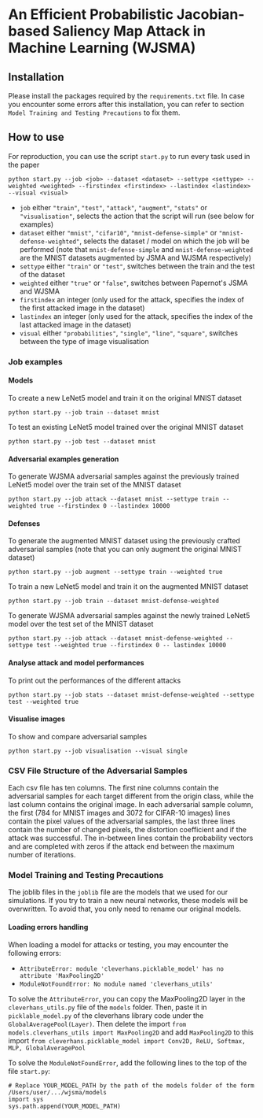 # An Efficient Probabilistic Jacobian-based Saliency Map Attack in Machine Learning (WJSMA)

## Installation

Please install the packages required by the `requirements.txt` file.
In case you encounter some errors after this installation, you can refer to section `Model Training and Testing Precautions` to fix them.

## How to use

For reproduction, you can use the script `start.py` to run every task used in the paper

`python start.py --job <job> --dataset <dataset> --settype <settype> --weighted <weighted> --firstindex <firstindex> --lastindex <lastindex> --visual <visual>`
- `job` either `"train"`, `"test"`, `"attack"`, `"augment"`, `"stats"` or `"visualisation"`, selects the action that the script will run (see below for examples)
- `dataset` either `"mnist"`, `"cifar10"`, `"mnist-defense-simple"` or `"mnist-defense-weighted"`, selects the dataset / model on which the job will be performed (note that `mnist-defense-simple` and `mnist-defense-weighted` are the MNIST datasets augmented by JSMA and WJSMA respectively)
- `settype` either `"train"` or `"test"`, switches between the train and the test of the dataset
- `weighted` either `"true"` or `"false"`, switches between Papernot's JSMA and WJSMA
- `firstindex` an integer (only used for the attack, specifies the index of the first attacked image in the dataset)
- `lastindex` an integer (only used for the attack, specifies the index of the last attacked image in the dataset)
- `visual` either `"probabilities"`, `"single"`, `"line"`, `"square"`, switches between the type of image visualisation

### Job examples

#### Models

To create a new LeNet5 model and train it on the original MNIST dataset

`python start.py --job train --dataset mnist`

To test an existing LeNet5 model trained over the original MNIST dataset

`python start.py --job test --dataset mnist`

#### Adversarial examples generation

To generate WJSMA adversarial samples against the previously trained LeNet5 model over the train set of the MNIST dataset

`python start.py --job attack --dataset mnist --settype train --weighted true --firstindex 0 --lastindex 10000`

#### Defenses

To generate the augmented MNIST dataset using the previously crafted adversarial samples (note that you can only augment the original MNIST dataset)

`python start.py --job augment --settype train --weighted true`

To train a new LeNet5 model and train it on the augmented MNIST dataset

`python start.py --job train --dataset mnist-defense-weighted`

To generate WJSMA adversarial samples against the newly trained LeNet5 model over the test set of the MNIST dataset

`python start.py --job attack --dataset mnist-defense-weighted --settype test --weighted true --firstindex 0 -- lastindex 10000`

#### Analyse attack and model performances

To print out the performances of the different attacks

`python start.py --job stats --dataset mnist-defense-weighted --settype test --weighted true`

#### Visualise images

To show and compare adversarial samples

`python start.py --job visualisation --visual single`

### CSV File Structure of the Adversarial Samples

Each csv file has ten columns. The first nine columns contain the adversarial samples for each target different from the origin class, while the last column contains the original image.
In each adversarial sample column, the first (784 for MNIST images and 3072 for CIFAR-10 images) lines contain the pixel values of the adversarial samples, the last three lines contain the number of changed pixels, the distortion coefficient and if the attack was successful. The in-between lines contain the probability vectors and are completed with zeros if the attack end between the maximum number of iterations.

### Model Training and Testing Precautions

The joblib files in the `joblib` file are the models that we used for our simulations. If you try to train a new neural networks, these models will be overwritten. To avoid that, you only need to rename our original models.

#### Loading errors handling

When loading a model for attacks or testing, you may encounter the following errors: 
- `AttributeError: module 'cleverhans.picklable_model' has no attribute 'MaxPooling2D'`
- `ModuleNotFoundError: No module named 'cleverhans_utils'` 

To solve the `AttributeError`, you can copy the MaxPooling2D layer in the `cleverhans_utils.py` file of the `models` folder. Then, paste it in `picklable_model.py` of the cleverhans library code under the `GlobalAveragePool(Layer)`.
Then delete the import `from models.cleverhans_utils import MaxPooling2D` and add `MaxPooling2D` to this import `from cleverhans.picklable_model import Conv2D, ReLU, Softmax, MLP, GlobalAveragePool`

To solve the `ModuleNotFoundError`, add the following lines to the top of the file `start.py`:

```
# Replace YOUR_MODEL_PATH by the path of the models folder of the form /Users/user/.../wjsma/models
import sys
sys.path.append(YOUR_MODEL_PATH)
```
